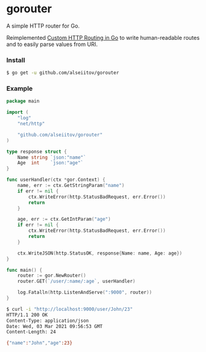 # gorouter

A simple HTTP router for Go.

Reimplemented [Custom HTTP Routing in Go](https://gist.github.com/reagent/043da4661d2984e9ecb1ccb5343bf438) to write human-readable routes and to easily parse values from URI.


### Install
```sh
$ go get -u github.com/alseiitov/gorouter
```


### Example
```go
package main

import (
	"log"
	"net/http"

	"github.com/alseiitov/gorouter"
)

type response struct {
	Name string `json:"name"`
	Age  int    `json:"age"`
}

func userHandler(ctx *gor.Context) {
	name, err := ctx.GetStringParam("name")
	if err != nil {
		ctx.WriteError(http.StatusBadRequest, err.Error())
		return
	}

	age, err := ctx.GetIntParam("age")
	if err != nil {
		ctx.WriteError(http.StatusBadRequest, err.Error())
		return
	}

	ctx.WriteJSON(http.StatusOK, response{Name: name, Age: age})
}

func main() {
	router := gor.NewRouter()
	router.GET(`/user/:name/:age`, userHandler)

	log.Fatalln(http.ListenAndServe(":9000", router))
}

```

```sh
$ curl -i "http://localhost:9000/user/John/23" 
HTTP/1.1 200 OK
Content-Type: application/json
Date: Wed, 03 Mar 2021 09:56:53 GMT
Content-Length: 24

{"name":"John","age":23}
```
